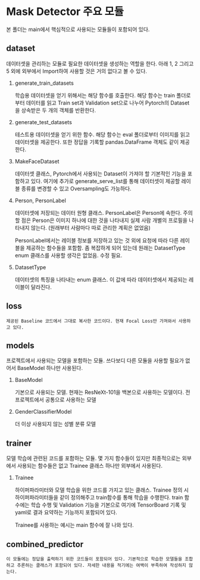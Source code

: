 # Mask Detector 주요 모듈

본 폴더는 main에서 핵심적으로 사용되는 모듈들이 포함되어 있다.

## dataset

데이터셋을 관리하는 모듈로 필요한 데이터셋을 생성하는 역할을 한다. 아래 1, 2 그리고 5 외에 외부에서 Import하여 사용할 것은 거의 없다고 볼 수 있다.

1. generate_train_datasets

    학습용 데이터셋을 얻기 위해서는 해당 함수를 호출한다. 해당 함수는 train 폴더로부터 데이터를 읽고 Train set과 Validation set으로 나누어 Pytorch의 Dataset을 상속받은 두 개의 객체를 반환한다.

2. generate_test_datasets

    테스트용 데이터셋을 얻기 위한 함수. 해당 함수는 eval 폴더로부터 이미지를 읽고 데이터셋을 제공한다. 또한 정답을 기록할 pandas.DataFrame 객체도 같이 제공한다.

3. MakeFaceDataset

    데이터셋 클래스, Pytorch에서 사용되는 Dataset이 가져야 할 기본적인 기능을 포함하고 있다. 여기에 추가로 generate_serve_list를 통해 데이터셋이 제공할 레이블 종류를 변경할 수 있고 Oversampling도 가능하다.

4. Person, PersonLabel

    데이터셋에 저장되는 데이터 원형 클래스. PersonLabel은 Person에 속한다. 주의할 점은 Person은 이미지 하나에 대한 것을 나타내지 실제 사람 개별의 프로필을 나타내지 않는다. (원래부터 사람마다 따로 관리한 계획은 없었음)

    PersonLabel에서는 레이블 정보를 저장하고 있는 것 외에 요청에 따라 다른 레이블을 제공하는 함수들을 포함함. 좀 복잡하게 되어 있는데 원래는 DatasetType enum 클래스를 사용할 생각은 없었음. 수정 필요.

5. DatasetType

    데이터셋의 특징을 나타내는 enum 클래스. 이 값에 따라 데이터셋에서 제공되는 레이블이 달라진다.

## loss

    제공된 Baseline 코드에서 그대로 복사한 코드이다. 현재 Focal Loss만 가져와서 사용하고 있다.

## models

프로젝트에서 사용되는 모델을 포함하는 모듈. 쓰다보디 다른 모듈을 사용할 필요가 없어서 BaseModel 하나만 사용된다.

1. BaseModel

    기본으로 사용되는 모델. 현재는 ResNeXt-101을 백본으로 사용하는 모델이다. 전 프로젝트에서 공통으로 사용하는 모델

2. GenderClassifierModel

    더 이상 사용되지 않는 성별 분류 모델

## trainer

모델 학습에 관련된 코드를 포함하는 모듈. 몇 가지 함수들이 있지만 최종적으로는 외부에서 사용되는 함수들은 없고 Trainee 클래스 하나만 외부에서 사용된다.

1. Trainee

    하이퍼파라미터와 모델 학습을 위한 코드를 가지고 있는 클래스. Trainee 정의 시 하이퍼파라미터들을 같이 정의해주고 train함수를 통해 학습을 수행한다. train 함수에는 학습 수행 및 Validation 기능을 기본으로 여기에 TensorBoard 기록 및 yaml로 결과 요약하는 기능까지 포함되어 있다.

    Trainee를 사용하는 예시는 main 함수에 잘 나와 있다.

## combined_predictor

    이 모듈에는 정답을 출력하기 위한 코드들이 포함되어 있다. 기본적으로 학습한 모델들을 조합하고 추론하는 클래스가 포함되어 있다. 자세한 내용을 적기에는 여백이 부족하여 작성하지 않는다.